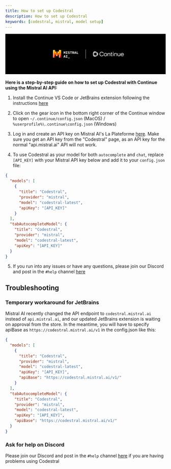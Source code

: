 ```yaml
---
title: How to set up Codestral
description: How to set up Codestral
keywords: [codestral, mistral, model setup]
---
```


![mistral x continue](../../../static/img/mistral-x-continue.png)

**Here is a step-by-step guide on how to set up Codestral with Continue using the Mistral AI API:**

1. Install the Continue VS Code or JetBrains extension following the instructions [here](../quickstart/install.md)

2. Click on the gear icon in the bottom right corner of the Continue window to open `~/.continue/config.json` (MacOS) / `%userprofile%\.continue\config.json` (Windows)

3. Log in and create an API key on Mistral AI's La Plateforme [here](https://console.mistral.ai/codestral). Make sure you get an API key from the "Codestral" page, as an API key for the normal "api.mistral.ai" API will not work.

4. To use Codestral as your model for both `autocomplete` and `chat`, replace `[API_KEY]` with your Mistral API key below and add it to your `config.json` file:

```json title="~/.continue/config.json"
{
  "models": [
    {
      "title": "Codestral",
      "provider": "mistral",
      "model": "codestral-latest",
      "apiKey": "[API_KEY]"
    }
  ],
  "tabAutocompleteModel": {
    "title": "Codestral",
    "provider": "mistral",
    "model": "codestral-latest",
    "apiKey": "[API_KEY]"
  }
}
```

5. If you run into any issues or have any questions, please join our Discord and post in the `#help` channel [here](https://discord.gg/EfJEfdFnDQ)

## Troubleshooting

### Temporary workaround for JetBrains

Mistral AI recently changed the API endpoint to `codestral.mistral.ai` instead of `api.mistral.ai`, and our updated JetBrains extension is waiting on approval from the store. In the meantime, you will have to specify apiBase as `https://codestral.mistral.ai/v1` in the config.json like this:

```json title="~/.continue/config.json"
{
  "models": [
    {
      "title": "Codestral",
      "provider": "mistral",
      "model": "codestral-latest",
      "apiKey": "[API_KEY]",
      "apiBase": "https://codestral.mistral.ai/v1/"
    }
  ],
  "tabAutocompleteModel": {
    "title": "Codestral",
    "provider": "mistral",
    "model": "codestral-latest",
    "apiKey": "[API_KEY]",
    "apiBase": "https://codestral.mistral.ai/v1/"
  }
}
```

### Ask for help on Discord

Please join our Discord and post in the `#help` channel [here](https://discord.gg/EfJEfdFnDQ) if you are having problems using Codestral
